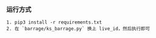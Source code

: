 ### 运行方式

    1. pip3 install -r requirements.txt
    2. 在 `barrage/ks_barrage.py` 换上 live_id，然后执行即可